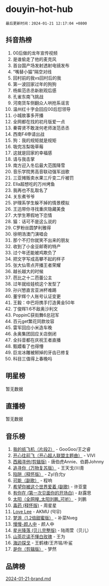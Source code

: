 # douyin-hot-hub

`最后更新时间：2024-01-21 12:17:04 +0800`

## 抖音热榜

1. 00后做的龙年宣传视频
1. 是谁偷走了他的麦克风
1. 首台国产场发射透射电镜发布
1. “嘴替小猫”隔空对线
1. 回村前的我vs回村后的我
1. 第一波回家过年的狗狗
1. 杨紫范丞丞新剧观后感
1. 孔雀东南飞挑战
1. 河南货车侧翻众人哄抢系谣言
1. 温州红十字会回应00后怼领导
1. 小城故事多开播
1. 全网都在找的初月版爱一点
1. 秦霄贤不敢泼何老师泼范丞丞
1. 西南F4申请出战
1. 狗：我的规矩就是规矩
1. 吸完冻梨吸草莓
1. 这就是回家的幸福感
1. 请与我击掌
1. 南方迎入冬后最大范围降雪
1. 音乐学院男高音联动强军战歌
1. 三亚摊贩卖水果三斤变二斤被罚
1. Ella超想吃的万州烤鱼
1. 我再也不乱取名了
1. 关东煮爷爷
1. 护理系学生躲不掉的情景模拟
1. 王迅带你寻找重庆隐藏美食
1. 大学生寒假地下恋情
1. 猫：话可不是这么说的
1. C罗粉丝圆梦利雅得
1. 徐明浩澳门演唱会
1. 那个不打你就笑不出来的朋友
1. 收到了小金豆邮寄的特产
1. 过个年还能被鸡欺负了
1. 把文字写成高攀不起的样子
1. 张大仙零点开播王者荣耀
1. 越长越大的时候
1. 芭比之十二芭蕾公主
1. 过年就给娃梳这个发型了
1. 孙兴慜直言亚洲杯难踢
1. 董宇辉个人账号认证变更
1. 王毅：中巴将携手打造黄金50年
1. 丁俊晖1:6不敌奥沙利文
1. PoppinC获街舞6总冠军
1. 百元get繁花同款妆容
1. 雷军回应小米造车晚
1. 永奥集团回应关店倒闭
1. 全抖音都在庆祝王者直播
1. 甄嬛看了也得懵
1. 巨龙冰雕被掰掉的牙齿已修复
1. 科目三值得上春晚吗

## 明星榜

暂无数据

## 直播榜

暂无数据

## 音乐榜

1. [我的纸飞机（片段2）](https://sf86-cdn-tos.douyinstatic.com/obj/tos-cn-ve-2774/oM2ZrKcg2CD5AeRB2gkeXOFB1IxAGJdZPazYHf) - GooGoo/王之睿
1. [开心往前飞（开心超人联盟主题曲）](https://sf3-cdn-tos.douyinstatic.com/obj/tos-cn-ve-2774/9d8fb7c82cf1421fb93a9fe925275e0a) - VIVI
1. [西厢寻他(剪辑版)](https://sf6-cdn-tos.douyinstatic.com/obj/tos-cn-ve-2774/oUsAVfAQKlRNxEv5qxvIB8o5qmIWUcXbzJKJhw) - 唐伯虎Annie、伯爵Johnny
1. [追寻你（万物复苏版）](https://sf86-cdn-tos.douyinstatic.com/obj/tos-cn-ve-2774/oYeAZJsbjIDit9APmBg8u6uDUQnHmoCf3gbo74) - 王天戈/川青
1. [陷阱（释怀版）](https://sf86-cdn-tos.douyinstatic.com/obj/tos-cn-ve-2774/oE8C21LeZrzKLDFfQYgMzx4GAIHageG5IzayY7) - Zy/白允y
1. [可能（副歌）](https://sf86-cdn-tos.douyinstatic.com/obj/tos-cn-ve-2774/cde1731888894259b333569393c2fb51) - 程响
1. [希望你被这个世界爱着 (副歌)](https://sf86-cdn-tos.douyinstatic.com/obj/tos-cn-ve-2774/oUHCmWQfZlE3QQBKBeD8rCFLpJzPgCpImhsxMt) - 许亚童
1. [有你在 (第一次见面你的开场白)](https://sf3-cdn-tos.douyinstatic.com/obj/tos-cn-ve-2774/oAthrQ3ClJBfI57uBoFEgNDYtNCZ0TSYQQfxQ0) - 赵露思
1. [太阳（全网搜_太阳刘鹏_可听）](https://sf86-cdn-tos.douyinstatic.com/obj/tos-cn-ve-2774/ogWbyIQnlBFImVbeDocRdCIYtBHlbJXgfZMvgz) - 刘鹏
1. [毒药 (释怀版)](https://sf3-cdn-tos.douyinstatic.com/obj/tos-cn-ve-2774/oYILMEAzspdZBIzy4frJNB8ZHPHWAhiwowd4Ad) - 周星星
1. [Love Lee](https://sf86-cdn-tos.douyinstatic.com/obj/tos-cn-ve-2774/o05GbkJGbCBTdDnMtB0fwOYgkeZp23vrWQDQBS) - AKMU (악뮤)
1. [梦游（1.2倍甜蜜版）](https://sf86-cdn-tos.douyinstatic.com/obj/tos-cn-ve-2774/o4gyAUm8hwufoEABmwVIiQtHsFuGzAEEWtNMzo) - 补菜Nveg
1. [慢慢-颜人中](https://sf3-cdn-tos.douyinstatic.com/obj/tos-cn-ve-2774/ocjHNfBXdBxQNC8ZGAeoLMFTUgtBg8bkExunDC) - 颜人中
1. [星光降落 (贝儿完整版)](https://sf86-cdn-tos.douyinstatic.com/obj/tos-cn-ve-2774/okwB9hAwyAtsFFkFBzAX1hOOfQuIoMNs0W2Mwr) - 陆雨萱（贝儿）
1. [山茶花读不懂白玫瑰](https://sf86-cdn-tos.douyinstatic.com/obj/tos-cn-ve-2774/osfn8B7DktrRHEPJgPCfDbw7QDQEkwC16BxZg9) - 王为
1. [海边探戈](https://sf86-cdn-tos.douyinstatic.com/obj/tos-cn-ve-2774/os9gE0VQCGqt6VQkZDyBBYvfSDY0QFe3vVmubn) - 王鹤棣/王齐铭/朴鲨
1. [是你（剪辑版）](https://sf86-cdn-tos.douyinstatic.com/obj/tos-cn-ve-2774/46019dae783c4c969944217fe1cfafc4) - 梦然

## 品牌榜

[2024-01-21-brand.md](2024-01-21-brand.md)
